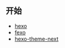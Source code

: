 ## 开始

- [hexo](https://github.com/hexojs/hexo)
- [fexo](https://github.com/forsigner/fexo)
- [hexo-theme-next](https://github.com/iissnan/hexo-theme-next)
